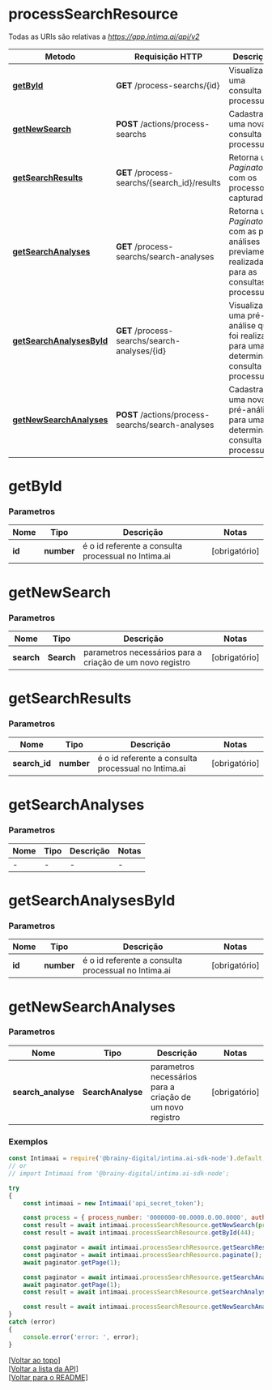 # **processSearchResource**

Todas as URIs são relativas a *https://app.intima.ai/api/v2*

Metodo | Requisição HTTP | Descrição
------------- | ------------- | -------------
[**getById**](processSearchResource.md#getById) | **GET** /process-searchs/{id} | Visualiza uma consulta processual
[**getNewSearch**](processSearchResource.md#getNewSearch) | **POST** /actions/process-searchs | Cadastra uma nova consulta processual
[**getSearchResults**](processSearchResource.md#getSearchResults) | **GET** /process-searchs/{search_id}/results | Retorna um *Paginator* com os processos capturados
[**getSearchAnalyses**](processSearchResource.md#getSearchAnalyses) | **GET** /process-searchs/search-analyses | Retorna um *Paginator* com as pré-análises previamente realizadas para as consultas processuais
[**getSearchAnalysesById**](processSearchResource.md#getSearchAnalysesById) | **GET** /process-searchs/search-analyses/{id} | Visualiza uma pré-análise que foi realizada para uma determinada consulta processual
[**getNewSearchAnalyses**](processSearchResource.md#getNewSearchAnalyses) | **POST** /actions/process-searchs/search-analyses | Cadastra uma nova pré-análise para uma determinada consulta processual

# **getById**

### Parametros

Nome | Tipo | Descrição | Notas
------------- | ------------- | ------------- | -------------
**id** | **number**| é o id referente a consulta processual no Intima.ai | [obrigatório]

# **getNewSearch**

### Parametros

Nome | Tipo | Descrição | Notas
------------- | ------------- | ------------- | -------------
**search** | **Search**| parametros necessários para a criação de um novo registro | [obrigatório]

# **getSearchResults**

### Parametros

Nome | Tipo | Descrição | Notas
------------- | ------------- | ------------- | -------------
**search_id** | **number**| é o id referente a consulta processual no Intima.ai | [obrigatório]

# **getSearchAnalyses**

### Parametros

Nome | Tipo | Descrição | Notas
------------- | ------------- | ------------- | -------------
- | - | - | -

# **getSearchAnalysesById**

### Parametros

Nome | Tipo | Descrição | Notas
------------- | ------------- | ------------- | -------------
**id** | **number**| é o id referente a consulta processual no Intima.ai | [obrigatório]

# **getNewSearchAnalyses**

### Parametros

Nome | Tipo | Descrição | Notas
------------- | ------------- | ------------- | -------------
**search_analyse** | **SearchAnalyse**| parametros necessários para a criação de um novo registro | [obrigatório]

### Exemplos
```javascript
const Intimaai = require('@brainy-digital/intima.ai-sdk-node').default;
// or
// import Intimaai from '@brainy-digital/intima.ai-sdk-node';

try
{
    const intimaai = new Intimaai('api_secret_token');

    const process = { process_number: '0000000-00.0000.0.00.0000', auth_id: 3 };
    const result = await intimaai.processSearchResource.getNewSearch(process);
    const result = await intimaai.processSearchResource.getById(44);

    const paginator = await intimaai.processSearchResource.getSearchResults(44);
    const paginator = await intimaai.processSearchResource.paginate();
    await paginator.getPage(1);

    const paginator = await intimaai.processSearchResource.getSearchAnalyses();
    await paginator.getPage(1);
    const result = await intimaai.processSearchResource.getSearchAnalysesById(23);

    const result = await intimaai.processSearchResource.getNewSearchAnalyses(process);
}
catch (error)
{
    console.error('error: ', error);
}
```

[[Voltar ao topo]](#)        
[[Voltar a lista da API]](../../README.md#Documentação-para-os-Endpoints-da-API)    
[[Voltar para o README]](../../README.md#Intima.ai---SDK-NodeJS)
